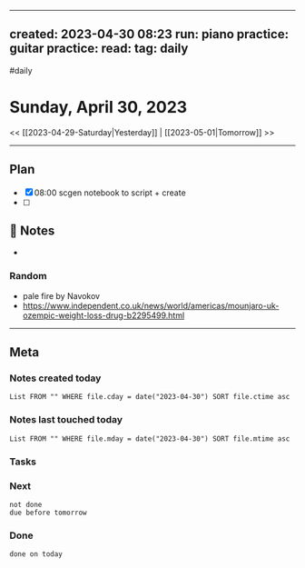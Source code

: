 
---
created: 2023-04-30 08:23
run: 
piano practice: 
guitar practice: 
read: 
tag: daily
---

#daily 

# Sunday, April 30, 2023

<< [[2023-04-29-Saturday|Yesterday]] | [[2023-05-01|Tomorrow]] >>






---
## Plan

- [x] 08:00 scgen notebook to script + create
- [ ] 

## 📝 Notes
- 


### Random
- pale fire by Navokov
- https://www.independent.co.uk/news/world/americas/mounjaro-uk-ozempic-weight-loss-drug-b2295499.html



---
## Meta
### Notes created today
```dataview
List FROM "" WHERE file.cday = date("2023-04-30") SORT file.ctime asc
```

### Notes last touched today
```dataview
List FROM "" WHERE file.mday = date("2023-04-30") SORT file.mtime asc
```



### Tasks

### Next

```tasks
not done 
due before tomorrow
```

### Done

```tasks
done on today
```
